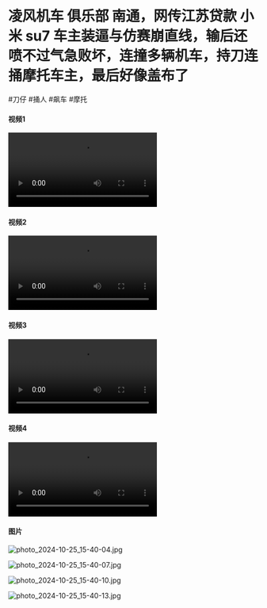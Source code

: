 # 凌风机车 俱乐部 南通，网传江苏贷款 小米 su7 车主装逼与仿赛崩直线，输后还喷不过气急败坏，连撞多辆机车，持刀连捅摩托车主，最后好像盖布了

#刀仔 #捅人 #飙车 #摩托

<!-- tabs:start -->

#### **视频1**

<video src="https://im.wegal.eu.org/file/1729842134768_IMG_1736.MP4" controls></video>

#### **视频2**

<video src="https://im.wegal.eu.org/file/1729842141556_IMG_1737.MP4" controls></video>

#### **视频3**

<video src="https://im.wegal.eu.org/file/1729842126709_IMG_1738.MP4" controls></video>

#### **视频4**

<video src="https://im.wegal.eu.org/file/1729842125851_IMG_1739.MP4" controls></video>

#### **图片**

![photo_2024-10-25_15-40-04.jpg](https://im.wegal.eu.org/file/1729842122980_photo_2024-10-25_15-40-04.jpg)

![photo_2024-10-25_15-40-07.jpg](https://im.wegal.eu.org/file/1729842128700_photo_2024-10-25_15-40-07.jpg)

![photo_2024-10-25_15-40-10.jpg](https://im.wegal.eu.org/file/1729842122255_photo_2024-10-25_15-40-10.jpg)

![photo_2024-10-25_15-40-13.jpg](https://im.wegal.eu.org/file/1729842127508_photo_2024-10-25_15-40-13.jpg)

<!-- tabs:end -->